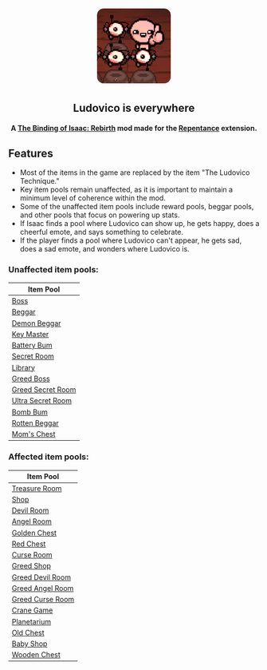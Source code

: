 <h1 align="center">
    <img src="resources/logo-github.png" height="150">
</h1>

<!-- Project Description -->
<h2 align="center">Ludovico is everywhere</h2>
<h4 align="center">A <a href="https://store.steampowered.com/app/250900/The_Binding_of_Isaac_Rebirth/">The Binding of Isaac: Rebirth</a> mod made for the <a href="https://store.steampowered.com/app/1426300/The_Binding_of_Isaac_Repentance/">Repentance</a> extension.</h4>

## Features

- Most of the items in the game are replaced by the item "The Ludovico Technique."
- Key item pools remain unaffected, as it is important to maintain a minimum level of coherence within the mod.
- Some of the unaffected item pools include reward pools, beggar pools, and other pools that focus on powering up stats.
- If Isaac finds a pool where Ludovico can show up, he gets happy, does a cheerful emote, and says something to celebrate.
- If the player finds a pool where Ludovico can't appear, he gets sad, does a sad emote, and wonders where Ludovico is.

### Unaffected item pools:
| Item Pool                                                                                             |
|-------------------------------------------------------------------------------------------------------|
| [Boss](https://bindingofisaacrebirth.fandom.com/wiki/Boss_(Item_Pool))                                |
| [Beggar](https://bindingofisaacrebirth.fandom.com/wiki/Beggar_(Item_Pool))                            |
| [Demon Beggar](https://bindingofisaacrebirth.fandom.com/wiki/Devil_Beggar_(Item_Pool))                |
| [Key Master](https://bindingofisaacrebirth.fandom.com/wiki/Key_Master_(Item_Pool))                    |
| [Battery Bum](https://bindingofisaacrebirth.fandom.com/wiki/Battery_Bum_(Item_Pool))                  |
| [Secret Room](https://bindingofisaacrebirth.fandom.com/wiki/Secret_Room_(Item_Pool))                  |
| [Library](https://bindingofisaacrebirth.fandom.com/wiki/Library_(Item_Pool))                          |
| [Greed Boss](https://bindingofisaacrebirth.fandom.com/wiki/Boss_(Greed_Mode_Item_Pool))               |
| [Greed Secret Room](https://bindingofisaacrebirth.fandom.com/wiki/Secret_Room_(Greed_Mode_Item_Pool)) |
| [Ultra Secret Room](https://bindingofisaacrebirth.fandom.com/wiki/Ultra_Secret_Room_(Item_Pool))      |
| [Bomb Bum](https://bindingofisaacrebirth.fandom.com/wiki/Bomb_Bum_(Item_Pool))                        |
| [Rotten Beggar](https://bindingofisaacrebirth.fandom.com/wiki/Rotten_Beggar_(Item_Pool))              |
| [Mom's Chest](https://bindingofisaacrebirth.fandom.com/wiki/Mom%27s_Chest_(Item_Pool))                |

### Affected item pools:
| Item Pool                                                                                           |
|-----------------------------------------------------------------------------------------------------|
| [Treasure Room](https://bindingofisaacrebirth.fandom.com/wiki/Treasure_Room_(Item_Pool))            |
| [Shop](https://bindingofisaacrebirth.fandom.com/wiki/Shop_(Item_Pool))                              |
| [Devil Room](https://bindingofisaacrebirth.fandom.com/wiki/Devil_Room_(Item_Pool))                  |
| [Angel Room](https://bindingofisaacrebirth.fandom.com/wiki/Angel_Room_(Item_Pool))                  |
| [Golden Chest](https://bindingofisaacrebirth.fandom.com/wiki/Golden_Chest_(Item_Pool))              |
| [Red Chest](https://bindingofisaacrebirth.fandom.com/wiki/Red_Chest_(Item_Pool))                    |
| [Curse Room](https://bindingofisaacrebirth.fandom.com/wiki/Curse_Room_(Item_Pool))                  |
| [Greed Shop](https://bindingofisaacrebirth.fandom.com/wiki/Shop_(Greed_Mode_Item_Pool))             |
| [Greed Devil Room](https://bindingofisaacrebirth.fandom.com/wiki/Devil_Room_(Greed_Mode_Item_Pool)) |
| [Greed Angel Room](https://bindingofisaacrebirth.fandom.com/wiki/Angel_Room_(Greed_Mode_Item_Pool)) |
| [Greed Curse Room](https://bindingofisaacrebirth.fandom.com/wiki/Curse_Room_(Greed_Mode_Item_Pool)) |
| [Crane Game](https://bindingofisaacrebirth.fandom.com/wiki/Crane_Game_(Item_Pool))                  |
| [Planetarium](https://bindingofisaacrebirth.fandom.com/wiki/Planetarium_(Item_Pool))                |
| [Old Chest](https://bindingofisaacrebirth.fandom.com/wiki/Old_Chest_(Item_Pool))                    |
| [Baby Shop](https://bindingofisaacrebirth.fandom.com/wiki/Baby_Shop_(Item_Pool))                    |
| [Wooden Chest](https://bindingofisaacrebirth.fandom.com/wiki/Wooden_Chest_(Item_Pool))              |